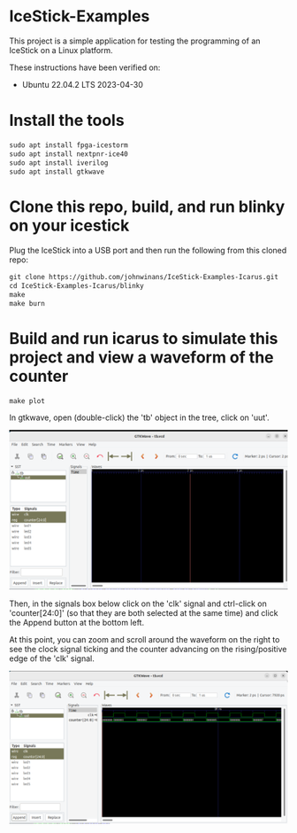 # IceStick-Examples

This project is a simple application for testing the programming of 
an IceStick on a Linux platform.  

These instructions have been verified on:
- Ubuntu 22.04.2 LTS 2023-04-30

# Install the tools

	sudo apt install fpga-icestorm
	sudo apt install nextpnr-ice40
	sudo apt install iverilog
	sudo apt install gtkwave

# Clone this repo, build, and run blinky on your icestick

Plug the IceStick into a USB port and then run the following from this cloned repo:

	git clone https://github.com/johnwinans/IceStick-Examples-Icarus.git
	cd IceStick-Examples-Icarus/blinky
	make
	make burn

# Build and run icarus to simulate this project and view a waveform of the counter

	make plot


In gtkwave, open (double-click) the 'tb' object in the tree, click on 'uut'. 

![selecting signals to view](./pics/selsig.png)


Then, in the signals box below click on the 'clk' signal and ctrl-click on 'counter[24:0]'
(so that they are both selected at the same time) and click the Append button at the 
bottom left.  

At this point, you can zoom and scroll around the waveform on the right to see the 
clock signal ticking and the counter advancing on the rising/positive edge of 
the 'clk' signal.

![selecting signals to view](./pics/waveform.png)
